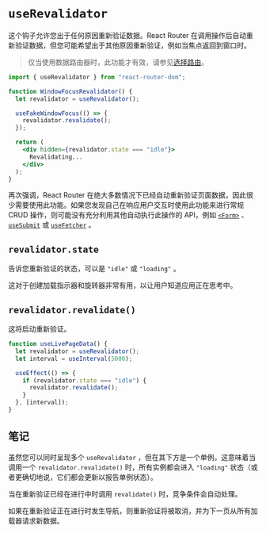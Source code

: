 # `useRevalidator`

这个钩子允许您出于任何原因重新验证数据。React Router 在调用操作后自动重新验证数据，但您可能希望出于其他原因重新验证，例如当焦点返回到窗口时。

> 仅当使用数据路由器时，此功能才有效，请参见[选择路由](https://reactrouter.com/en/main/routers/picking-a-router)。
>

```jsx
import { useRevalidator } from "react-router-dom";

function WindowFocusRevalidator() {
  let revalidator = useRevalidator();

  useFakeWindowFocus(() => {
    revalidator.revalidate();
  });

  return (
    <div hidden={revalidator.state === "idle"}>
      Revalidating...
    </div>
  );
}
```

再次强调，React Router 在绝大多数情况下已经自动重新验证页面数据，因此很少需要使用此功能。如果您发现自己在响应用户交互时使用此功能来进行常规 CRUD 操作，则可能没有充分利用其他自动执行此操作的 API，例如 [`<Form>`](https://reactrouter.com/en/main/components/form) 、 [`useSubmit`](https://reactrouter.com/en/main/hooks/use-submit) 或 [`useFetcher`](https://reactrouter.com/en/main/hooks/use-fetcher) 。

## `revalidator.state`

告诉您重新验证的状态，可以是 `"idle"` 或 `"loading"` 。

这对于创建加载指示器和旋转器非常有用，以让用户知道应用正在思考中。

## `revalidator.revalidate()`

这将启动重新验证。

```jsx
function useLivePageData() {
  let revalidator = useRevalidator();
  let interval = useInterval(5000);

  useEffect(() => {
    if (revalidator.state === "idle") {
      revalidator.revalidate();
    }
  }, [interval]);
}
```

## 笔记

虽然您可以同时呈现多个 `useRevalidator` ，但在其下方是一个单例。这意味着当调用一个 `revalidator.revalidate()` 时，所有实例都会进入 `"loading"` 状态（或者更确切地说，它们都会更新以报告单例状态）。

当在重新验证已经在进行中时调用 `revalidate()` 时，竞争条件会自动处理。

如果在重新验证正在进行时发生导航，则重新验证将被取消，并为下一页从所有加载器请求新数据。